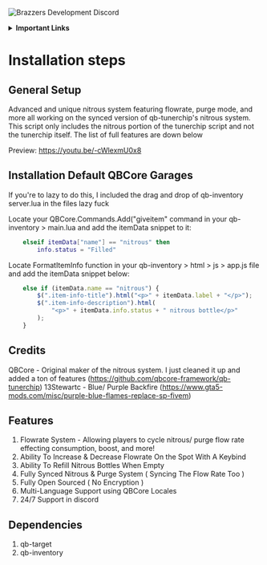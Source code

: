![Brazzers Development Discord](https://i.imgur.com/nXhPxIO.png)

<details>
    <summary><b>Important Links</b></summary>
        <p>
            <a href="https://discord.gg/J7EH9f9Bp3">
                <img alt="GitHub" src="https://logos-download.com/wp-content/uploads/2021/01/Discord_Logo_full.png"
                width="150" height="55">
            </a>
        </p>
        <p>
            <a href="https://ko-fi.com/mannyonbrazzers">
                <img alt="GitHub" src="https://uploads-ssl.webflow.com/5c14e387dab576fe667689cf/61e11149b3af2ee970bb8ead_Ko-fi_logo.png"
                width="150" height="55">
            </a>
        </p>
</details>

# Installation steps

## General Setup
Advanced and unique nitrous system featuring flowrate, purge mode, and more all working on the synced version of qb-tunerchip's nitrous system. This script only includes the nitrous portion of the tunerchip script and not the tunerchip itself. The list of full features are down below

Preview: https://youtu.be/-cWlexmU0x8

## Installation Default QBCore Garages
If you're to lazy to do this, I included the drag and drop of qb-inventory server.lua in the files lazy fuck

Locate your QBCore.Commands.Add("giveitem" command in your qb-inventory > main.lua and add the itemData snippet to it: 
```lua
	elseif itemData["name"] == "nitrous" then
		info.status = "Filled"
```
Locate FormatItemInfo function in your qb-inventory > html > js > app.js file and add the itemData snippet below:
```js
    else if (itemData.name == "nitrous") {
        $(".item-info-title").html("<p>" + itemData.label + "</p>");
        $(".item-info-description").html(
            "<p>" + itemData.info.status + " nitrous bottle</p>"
        );
    }
```

## Credits
QBCore - Original maker of the nitrous system. I just cleaned it up and added a ton of features (https://github.com/qbcore-framework/qb-tunerchip)
13Stewartc - Blue/ Purple Backfire (https://www.gta5-mods.com/misc/purple-blue-flames-replace-sp-fivem)

## Features
1. Flowrate System - Allowing players to cycle nitrous/ purge flow rate effecting consumption, boost, and more!
2. Ability To Increase & Decrease Flowrate On the Spot With A Keybind
3. Ability To Refill Nitrous Bottles When Empty
4. Fully Synced Nitrous & Purge System ( Syncing The Flow Rate Too )
5. Fully Open Sourced ( No Encryption )
6. Multi-Language Support using QBCore Locales
7. 24/7 Support in discord

## Dependencies
1. qb-target
2. qb-inventory